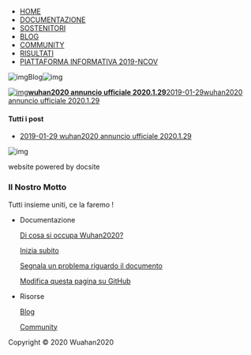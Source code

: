 - [HOME](https://community.wuhan2020.org.cn/it-it/index.html)
- [DOCUMENTAZIONE](https://community.wuhan2020.org.cn/it-it/docs/overview/what-is-wuhan2020.html)
- [SOSTENITORI](https://community.wuhan2020.org.cn/it-it/docs/developers/developers_dev.html)
- [BLOG](https://community.wuhan2020.org.cn/it-it/blog/index.html)
- [COMMUNITY](https://community.wuhan2020.org.cn/it-it/community/index.html)
- [RISULTATI](https://community.wuhan2020.org.cn/it-it/blog/download.html)
- [PIATTAFORMA INFORMATIVA 2019-NCOV](https://wuhan2020.kaiyuanshe.cn/)

![img](https://img.alicdn.com/tfs/TB1gQ8uJyrpK1RjSZFhXXXSdXXa-160-160.png)Blog![img](https://img.alicdn.com/tfs/TB1gQ8uJyrpK1RjSZFhXXXSdXXa-160-160.png)

[![img](https://img.alicdn.com/tfs/TB1OkBRukzoK1RjSZFlXXai4VXa-32-40.png)**wuhan2020 annuncio ufficiale 2020.1.29**2019-01-29wuhan2020 annuncio ufficiale 2020.1.29](https://community.wuhan2020.org.cn/it-it/blog/wuhan2020-official-announcement.html)

#### Tutti i post

- [2019-01-29 wuhan2020 annuncio ufficiale 2020.1.29](https://community.wuhan2020.org.cn/it-it/blog/wuhan2020-official-announcement.html)

![img](https://community.wuhan2020.org.cn/images/wuhan2020-logo-gray.png)

website powered by docsite



### Il Nostro Motto

Tutti insieme uniti, ce la faremo !

- Documentazione

  [Di cosa si occupa Wuhan2020?](https://community.wuhan2020.org.cn/it-it/docs/overview/what-is-wuhan2020.html)

  [Inizia subito](https://community.wuhan2020.org.cn/it-it/docs/dev/quickstart.html)

  [Segnala un problema riguardo il documento](https://github.com/wuhan2020/wuhan2020.github.io/issues/new)

  [Modifica questa pagina su GitHub](https://github.com/wuhan2020/wuhan2020.github.io)

- Risorse

  [Blog](https://community.wuhan2020.org.cn/it-it/blog/index.html)

  [Community](https://community.wuhan2020.org.cn/it-it/community/index.html)

Copyright © 2020 Wuahan2020